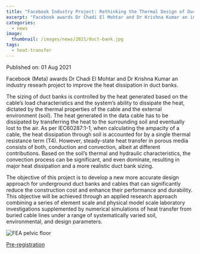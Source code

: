 ```yaml
---
title: "Facebook Industry Project: Rethinking the Thermal Design of Duct Banks"
excerpt: "Facebook awards Dr Chadi El Mohtar and Dr Krishna Kumar an industry researh project to improve the heat dissipation in duct banks."
categories:
  - news
image: 
  thumbnail: /images/news/2021/duct-bank.jpg
tags: 
  - heat-transfer
---
```


Published on: 01 Aug 2021 

Facebook (Meta) awards Dr Chadi El Mohtar and Dr Krishna Kumar an industry researh project to improve the heat dissipation in duct banks.

The sizing of duct banks is controlled by the heat generated based on the cable’s load characteristics and the system’s ability to dissipate the heat, dictated by the thermal properties of the cable and the external environment (soil). The heat generated in the data cable has to be dissipated by transferring the heat to the surrounding soil and eventually lost to the air. As per IEC60287:1-1, when calculating the ampacity of a cable, the heat dissipation through soil is accounted for by a single thermal resistance term (T4). However, steady-state heat transfer in porous media consists of both, conduction and convection, albeit at different contributions. Based on the soil’s thermal and hydraulic characteristics, the convection process can be significant, and even dominate, resulting in major heat dissipation and a more realistic duct bank sizing. 

The objective of this project is to develop a new more accurate design approach for underground duct banks and cables that can significantly reduce the construction cost and enhance their performance and durability. This objective will be achieved through an applied research approach combining a series of element scale and physical model scale laboratory investigations supplemented by numerical simulations of heat transfer from buried cable lines under a range of systematically varied soil, environmental, and design parameters. 

![FEA pelvic floor]({{site.url}}/images/news/2021/heat-conduction.png)

[Pre-registration](https://osf.io/97bqm)

